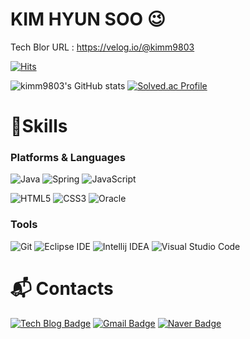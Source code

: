 # KIM HYUN SOO 😉

Tech Blor URL : https://velog.io/@kimm9803

[![Hits](https://hits.seeyoufarm.com/api/count/incr/badge.svg?url=https%3A%2F%2Fgithub.com%2Fkimm9803%2F&count_bg=%2379C83D&title_bg=%23D1AE25&icon=&icon_color=%23E7E7E7&title=hits&edge_flat=false)](https://hits.seeyoufarm.com)

![kimm9803's GitHub stats](https://github-readme-stats.vercel.app/api?username=kimm9803&show_icons=true&theme=cobalt)
[![Solved.ac Profile](http://mazassumnida.wtf/api/v2/generate_badge?boj=kjhh7881)](https://solved.ac/kjhh7881/)
# 💪Skills
### Platforms & Languages
![Java](https://img.shields.io/badge/Java-007396.svg?&style=for-the-badge&logo=Java&logoColor=white)
![Spring](https://img.shields.io/badge/Spring-6DB33F.svg?&style=for-the-badge&logo=Spring&logoColor=white)
![JavaScript](https://img.shields.io/badge/JavaScript-F7DF1E.svg?&style=for-the-badge&logo=JavaScript&logoColor=white)

![HTML5](https://img.shields.io/badge/HTML5-E34F26.svg?&style=for-the-badge&logo=HTML5&logoColor=white)
![CSS3](https://img.shields.io/badge/CSS3-1572B6.svg?&style=for-the-badge&logo=CSS3&logoColor=white)
![Oracle](https://img.shields.io/badge/Oracle-F80000.svg?&style=for-the-badge&logo=Oracle&logoColor=white)

### Tools
![Git](https://img.shields.io/badge/Git-F05032.svg?&style=for-the-badge&logo=Git&logoColor=white)
![Eclipse IDE](https://img.shields.io/badge/Eclipse%20IDE-2C2255.svg?&style=for-the-badge&logo=Eclipse%20IDE&logoColor=white)
![Intellij IDEA](https://img.shields.io/badge/Intellij%20IDEA-000000.svg?&style=for-the-badge&logo=intellijidea&logoColor=white)
![Visual Studio Code](https://img.shields.io/badge/Visual%20Studio%20Code-007ACC.svg?&style=for-the-badge&logo=Visual%20Studio%20Code&logoColor=white)

 
# :mailbox_with_mail: Contacts
[![Tech Blog Badge](http://img.shields.io/badge/-Tech%20blog-black?style=flat-square&logo=github&link=https://github.com/kimm9803/)](https://github.com/kimm9803/)
[![Gmail Badge](https://img.shields.io/badge/Gmail-d14836?style=flat-square&logo=Gmail&logoColor=white&link=mailto:kimm9803@gmail.com)](mailto:kimm9803@gmail.com)
[![Naver Badge](https://img.shields.io/badge/Naver-03C75A?style=flat-square&logo=Naver&logoColor=white&link=mailto:kjhh7881@naver.com)](mailto:kjhh7881@naver.com)
